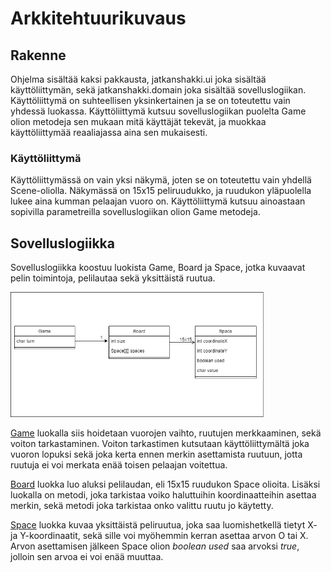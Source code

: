 # Arkkitehtuurikuvaus

## Rakenne

Ohjelma sisältää kaksi pakkausta, jatkanshakki.ui joka sisältää käyttöliittymän, sekä jatkanshakki.domain joka sisältää 
sovelluslogiikan. Käyttöliittymä on suhteellisen yksinkertainen ja se on toteutettu vain yhdessä luokassa. Käyttöliittymä 
kutsuu sovelluslogiikan puolelta Game olion metodeja sen mukaan mitä käyttäjät tekevät, ja muokkaa käyttöliittymää reaaliajassa 
aina sen mukaisesti.

### Käyttöliittymä

Käyttöliittymässä on vain yksi näkymä, joten se on toteutettu vain yhdellä Scene-oliolla. Näkymässä on 15x15 peliruudukko, ja
ruudukon yläpuolella lukee aina kumman pelaajan vuoro on. Käyttöliittymä kutsuu ainoastaan sopivilla parametreilla sovelluslogiikan
olion Game metodeja.

## Sovelluslogiikka

Sovelluslogiikka koostuu luokista Game, Board ja Space, jotka kuvaavat pelin toimintoja, pelilautaa sekä yksittäistä ruutua.

<img src="https://raw.githubusercontent.com/miskapohjanrinne/ot-harjoitustyo/master/dokumentaatio/kuvat/luokkakaavio.png" height=200>

[Game](https://github.com/miskapohjanrinne/ot-harjoitustyo/blob/master/Jatkanshakki/src/main/java/jatkanshakki/domain/Game.java) luokalla siis hoidetaan vuorojen vaihto, ruutujen merkkaaminen, sekä voiton tarkastaminen. Voiton tarkastimen kutsutaan käyttöliittymältä joka vuoron lopuksi sekä joka kerta ennen merkin asettamista ruutuun, jotta ruutuja ei voi merkata enää toisen pelaajan voitettua.

[Board](https://github.com/miskapohjanrinne/ot-harjoitustyo/blob/master/Jatkanshakki/src/main/java/jatkanshakki/domain/Board.java) luokka luo aluksi pelilaudan, eli 15x15 ruudukon Space olioita. Lisäksi luokalla on metodi, joka tarkistaa voiko haluttuihin koordinaatteihin asettaa merkin, sekä metodi joka tarkistaa onko valittu ruutu jo käytetty.

[Space](https://github.com/miskapohjanrinne/ot-harjoitustyo/blob/master/Jatkanshakki/src/main/java/jatkanshakki/domain/Space.java) luokka kuvaa yksittäistä peliruutua, joka saa luomishetkellä tietyt X- ja Y-koordinaatit, sekä sille voi myöhemmin kerran asettaa arvon O tai X. Arvon asettamisen jälkeen Space olion *boolean used* saa arvoksi *true*, jolloin sen arvoa ei voi enää muuttaa.
